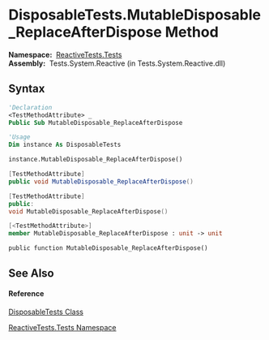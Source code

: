 # DisposableTests.MutableDisposable\_ReplaceAfterDispose Method

**Namespace:**  [ReactiveTests.Tests](ReactiveTests.Tests\ReactiveTests.Tests.md)  
**Assembly:**  Tests.System.Reactive (in Tests.System.Reactive.dll)

## Syntax

```vb
'Declaration
<TestMethodAttribute> _
Public Sub MutableDisposable_ReplaceAfterDispose
```

```vb
'Usage
Dim instance As DisposableTests

instance.MutableDisposable_ReplaceAfterDispose()
```

```csharp
[TestMethodAttribute]
public void MutableDisposable_ReplaceAfterDispose()
```

```c++
[TestMethodAttribute]
public:
void MutableDisposable_ReplaceAfterDispose()
```

```fsharp
[<TestMethodAttribute>]
member MutableDisposable_ReplaceAfterDispose : unit -> unit 
```

```jscript
public function MutableDisposable_ReplaceAfterDispose()
```

## See Also

#### Reference

[DisposableTests Class](DisposableTests\DisposableTests.md)

[ReactiveTests.Tests Namespace](ReactiveTests.Tests\ReactiveTests.Tests.md)




